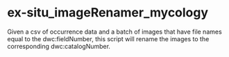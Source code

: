 # ex-situ_imageRenamer_mycology
Given a csv of occurrence data and a batch of images that have file names equal to the dwc:fieldNumber, this script will rename the images to the corresponding dwc:catalogNumber.

